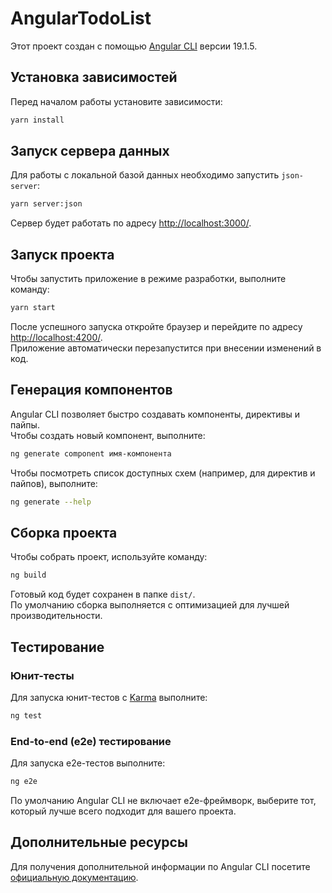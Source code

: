 # AngularTodoList

Этот проект создан с помощью [Angular CLI](https://github.com/angular/angular-cli) версии 19.1.5.

## Установка зависимостей

Перед началом работы установите зависимости:

```bash
yarn install
```

## Запуск сервера данных

Для работы с локальной базой данных необходимо запустить `json-server`:

```bash
yarn server:json
```

Сервер будет работать по адресу [http://localhost:3000/](http://localhost:3000/).

## Запуск проекта

Чтобы запустить приложение в режиме разработки, выполните команду:

```bash
yarn start
```

После успешного запуска откройте браузер и перейдите по адресу [http://localhost:4200/](http://localhost:4200/).  
Приложение автоматически перезапустится при внесении изменений в код.

## Генерация компонентов

Angular CLI позволяет быстро создавать компоненты, директивы и пайпы.  
Чтобы создать новый компонент, выполните:

```bash
ng generate component имя-компонента
```

Чтобы посмотреть список доступных схем (например, для директив и пайпов), выполните:

```bash
ng generate --help
```

## Сборка проекта

Чтобы собрать проект, используйте команду:

```bash
ng build
```

Готовый код будет сохранен в папке `dist/`.  
По умолчанию сборка выполняется с оптимизацией для лучшей производительности.

## Тестирование

### Юнит-тесты

Для запуска юнит-тестов с [Karma](https://karma-runner.github.io) выполните:

```bash
ng test
```

### End-to-end (e2e) тестирование

Для запуска e2e-тестов выполните:

```bash
ng e2e
```

По умолчанию Angular CLI не включает e2e-фреймворк, выберите тот, который лучше всего подходит для вашего проекта.

## Дополнительные ресурсы

Для получения дополнительной информации по Angular CLI посетите [официальную документацию](https://angular.dev/tools/cli).
